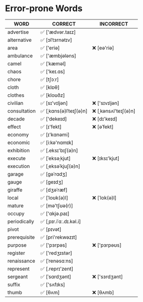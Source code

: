 # Error-prone Words

| WORD         | CORRECT                | INCORRECT            |
| ------------ | ---------------------- | -------------------- |
| advertise    | ✅ ['ædvər.taɪz]        |                      |
| alternative  | ✅ [ɔlˈtɜrnətɪv]        |                      |
| area         | ✅ ['eriə]              | ❌ [eə'riə]           |
| ambulance    | ✅ ['æmbjələns]         |                      |
| camel        | ✅ [ˈkæməl]             |                      |
| chaos        | ✅ ['keɪ.ɑs]            |                      |
| chore        | ✅ [tʃɔːr]              |                      |
| cloth        | ✅ [klɒθ]              |                      |
| clothes      | ✅ [kloʊðz]              |                      |
| civilian     | ✅ [sɪ'vɪljən]          | ❌ ['sɪvɪljən]        |
| consultation | ✅ [ˌkɑns(ə)lˈteɪʃ(ə)n] | ❌ [ˌkənsʌl'teɪʃ(ə)n] |
| decade       | ✅ ['dekeɪd]            | ❌ [dɪ'keɪd]          |
| effect       | ✅ [ɪ'fekt]             | ❌ [əˈfekt]           |
| economy      | ✅ [ɪ'kɑnəmi]           |                      |
| economic     | ✅ [i:kə'nɑmɪk]         |                      |
| exhibition   | ✅ [.eksɪ'bɪʃ(ə)n]      |                      |
| execute      | ✅ [ˈeksəˌkjut]         | ❌ [ɪksɪ'kjut]        |
| execution    | ✅ [ˌeksəˈkjuʃ(ə)n]     |                      |
| garage       | ✅ [ɡəˈrɑdʒ]            |                      |
| gauge        | ✅ [ɡeɪdʒ]              |                      |
| giraffe      | ✅ [dʒəˈræf]            |                      |
| local        | ✅ [ˈloʊk(ə)l]          | ❌ [ˈlok(ə)l]         |
| mature       | ✅ [mə'tʃʊə(r)]         |                      |
| occupy       | ✅ ['ɑkjə.paɪ]          |                      |
| periodically | ✅ [ˌpɪr.iˈɑː.dɪ.kəl.i] |                      |
| pivot        | ✅ [pɪvət]              |                      |
| prerequisite | ✅ [pri'rekwəzɪt]       |                      |
| purpose      | ✅ ['pɜrpəs]            | ❌ ['pɜrpəʊs]         |
| register     | ✅ ['redʒɪstər]         |                      |
| renaissance  | ✅ [ˈrenəsɑːns]         |                      |
| represent    | ✅ [.reprɪ'zent]        |                      |
| sergeant     | ✅ [ˈsɑrdʒənt]          | ❌ ['sɜrdʒənt]        |
| suffix       | ✅ ['sʌfɪks]            |                      |
| thumb        | ✅ [θʌm]                | ❌ [θʌmb]             |